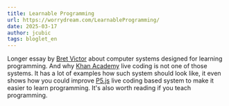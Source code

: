 ```yaml
---
title: Learnable Programming
url: https://worrydream.com/LearnableProgramming/
date: 2025-03-17
author: jcubic
tags: bloglet_en
---
```


Longer essay by [Bret Victor](https://en.wikipedia.org/wiki/Bret_Victor) about computer systems
designed for learning programming. And why [Khan Academy](https://www.khanacademy.org/) live coding
is not one of those systems. It has a lot of examples how such system should look like, it even shows
how you could improve [P5.js](https://p5js.org/) live coding based system to make it easier to learn
programming. It's also worth reading if you teach programming.
